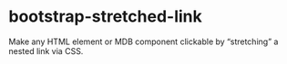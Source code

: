 # bootstrap-stretched-link
Make any HTML element or MDB component clickable by “stretching” a nested link via CSS.
